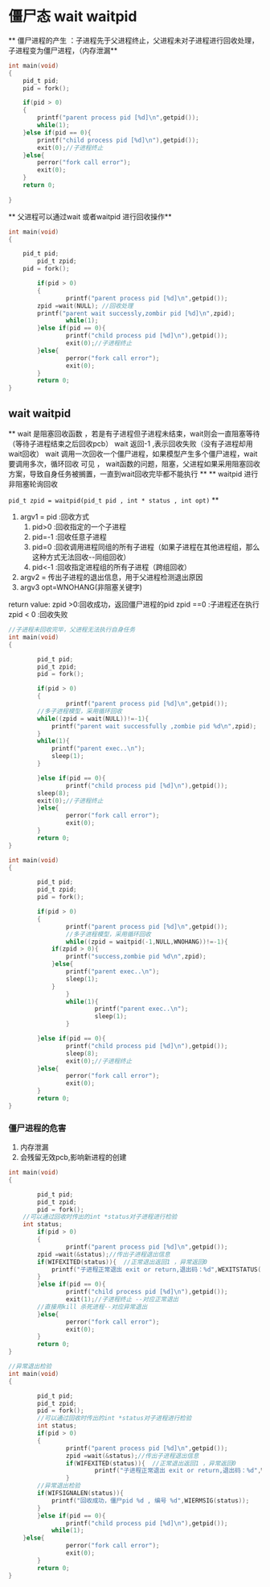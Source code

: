 # 僵尸态 wait waitpid
** 僵尸进程的产生 ：子进程先于父进程终止，父进程未对子进程进行回收处理，子进程变为僵尸进程，（内存泄漏**

```c
int main(void)
{
	pid_t pid;
	pid = fork();

	if(pid > 0)
	{
		printf("parent process pid [%d]\n",getpid());
		while(1);
	}else if(pid == 0){
		printf("child process pid [%d]\n"),getpid());
		exit(0);//子进程终止
	}else{
		perror("fork call error");
		exit(0);
	}
	return 0;
	
}
```

** 父进程可以通过wait 或者waitpid 进行回收操作**

```c
int main(void)
{

	pid_t pid;
        pid_t zpid;
	pid = fork();

        if(pid > 0)
        {
                printf("parent process pid [%d]\n",getpid());
		zpid =wait(NULL); //回收处理
		printf("parent wait successly,zombir pid [%d]\n",zpid);
                while(1);
        }else if(pid == 0){
                printf("child process pid [%d]\n"),getpid());
                exit(0);//子进程终止
        }else{
                perror("fork call error");
                exit(0);
        }
        return 0;
}

```
## wait waitpid
**
wait 是阻塞回收函数 ，若是有子进程但子进程未结束，wait则会一直阻塞等待（等待子进程结束之后回收pcb）
wait 返回-1 ,表示回收失败（没有子进程却用wait回收）
wait 调用一次回收一个僵尸进程，如果模型产生多个僵尸进程，wait要调用多次，循环回收
可见 ， wait函数的问题，阻塞，父进程如果采用阻塞回收方案，导致自身任务被搁置，一直到wait回收完毕都不能执行
**
**
waitpid 进行非阻塞轮询回收

`pid_t zpid = waitpid(pid_t pid , int * status , int opt)`
**
1. argv1 = pid :回收方式
	1. pid>0 :回收指定的一个子进程
	1. pid=-1 :回收任意子进程
	1. pid=0 :回收调用进程同组的所有子进程（如果子进程在其他进程组，那么这种方式无法回收--同组回收）
	1. pid<-1 :回收指定进程组的所有子进程（跨组回收）
2. argv2 = 传出子进程的退出信息，用于父进程检测退出原因
3. argv3 opt=WNOHANG(非阻塞关键字)

return value:
	zpid >0:回收成功，返回僵尸进程的pid
	zpid ==0 :子进程还在执行
	zpid < 0 :回收失败
```c
//子进程未回收完毕，父进程无法执行自身任务
int main(void)
{

        pid_t pid;
        pid_t zpid;
        pid = fork();

        if(pid > 0)
        {
                printf("parent process pid [%d]\n",getpid());
		//多子进程模型，采用循环回收
		while((zpid = wait(NULL))!=-1){
			printf("parent wait successfully ,zombie pid %d\n",zpid);
		}
		while(1){
			printf("parent exec..\n");
			sleep(1);
		}

        }else if(pid == 0){
                printf("child process pid [%d]\n"),getpid());
		sleep(8);
		exit(0);//子进程终止
        }else{
                perror("fork call error");
                exit(0);
        }
        return 0;
}


```

```c
int main(void)
{

        pid_t pid;
        pid_t zpid;
        pid = fork();

        if(pid > 0)
        {
                printf("parent process pid [%d]\n",getpid());
                //多子进程模型，采用循环回收
                while((zpid = waitpid(-1,NULL,WNOHANG))!=-1){
			if(zpid > 0){
				printf("success,zombie pid %d\n",zpid);
			}else{
				printf("parent exec..\n");
				sleep(1);
			}
                }
                while(1){
                        printf("parent exec..\n");
                        sleep(1);
                }

        }else if(pid == 0){
                printf("child process pid [%d]\n"),getpid());
                sleep(8);
                exit(0);//子进程终止
        }else{
                perror("fork call error");
                exit(0);
        }
        return 0;
}

```
### 僵尸进程的危害
1. 内存泄漏
2. 会残留无效pcb,影响新进程的创建
```c
int main(void)
{

        pid_t pid;
        pid_t zpid;
        pid = fork();
	//可以通过回收时传出的int *status对子进程进行检验
	int status;
        if(pid > 0)
        {
                printf("parent process pid [%d]\n",getpid());
		zpid =wait(&status);//传出子进程退出信息
		if(WIFEXITED(status)){  //正常退出返回1 ，异常返回0
			printf("子进程正常退出 exit or return,退出码：%d",WEXITSTATUS(status));
		}
        }else if(pid == 0){
                printf("child process pid [%d]\n"),getpid());
                exit(1);//子进程终止 --对应正常退出
		//直接用kill 杀死进程--对应异常退出
        }else{
                perror("fork call error");
                exit(0);
        }
        return 0;
}


```

```c
//异常退出检验
int main(void)
{

        pid_t pid;
        pid_t zpid;
        pid = fork();
        //可以通过回收时传出的int *status对子进程进行检验
        int status;
        if(pid > 0)
        {
                printf("parent process pid [%d]\n",getpid());
                zpid =wait(&status);//传出子进程退出信息
                if(WIFEXITED(status)){  //正常退出返回1 ，异常返回0
                        printf("子进程正常退出 exit or return,退出码：%d",WEXITSTATUS(status));
                }
		//异常退出检验
		if(WIFSIGNALEN(status)){
			printf("回收成功，僵尸pid %d , 编号 %d",WIERMSIG(status));
		}
        }else if(pid == 0){
                printf("child process pid [%d]\n"),getpid());
        	while(1);
	}else{
                perror("fork call error");
                exit(0);
        }
        return 0;
}

```
